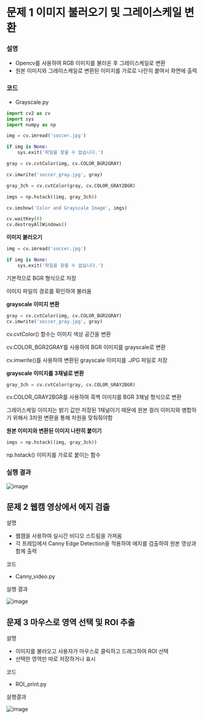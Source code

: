 # 문제 1 이미지 불러오기 및 그레이스케일 변환
### 설명
- Opencv를 사용하여 RGB 이미지를 불러온 후 그레이스케일로 변환
- 원본 이미지와 그레이스케일로 변환된 이미지를 가로로 나란히 붙여서 화면에 출력

### 코드 
- Grayscale.py

```python
import cv2 as cv
import sys
import numpy as np

img = cv.imread('soccer.jpg') 

if img is None:
    sys.exit('파일을 찾을 수 없습니다.')

gray = cv.cvtColor(img, cv.COLOR_BGR2GRAY)

cv.imwrite('soccer_gray.jpg', gray)  

gray_3ch = cv.cvtColor(gray, cv.COLOR_GRAY2BGR)

imgs = np.hstack((img, gray_3ch))

cv.imshow('Color and Grayscale Image', imgs)

cv.waitKey(0)
cv.destroyAllWindows()
```


**이미지 불러오기**
```python
img = cv.imread('soccer.jpg') 

if img is None:
    sys.exit('파일을 찾을 수 없습니다.')
```
기본적으로 BGR 형식으로 저장

이미지 파일의 경로를 확인하여 불러옴


**grayscale 이미지 변환**
```python
gray = cv.cvtColor(img, cv.COLOR_BGR2GRAY)
cv.imwrite('soccer_gray.jpg', gray)  
```
cv.cvtColor() 함수는 이미지 색상 공간을 변환

cv.COLOR_BGR2GRAY를 사용하여 BGR 이미지를 grayscale로 변환

cv.imwrite()를 사용하여 변환된 grayscale 이미지를 .JPG 파일로 저장


**grayscale 이미지를 3채널로 변환**
```python
gray_3ch = cv.cvtColor(gray, cv.COLOR_GRAY2BGR)
```
cv.COLOR_GRAY2BGR를 사용하여 흑백 이미지를 BGR 3채널 형식으로 변환

그레이스케일 이미지는 밝기 값만 저장된 1채널이기 때문에 원본 컬러 이미지와 병합하기 위해서 3차원 변환을 통해 차원을 맞춰줘야함


**원본 이미지와 변환된 이미지 나란히 붙이기**
```python
imgs = np.hstack((img, gray_3ch))
```
np.hstack() 이미지를 가로로 붙이는 함수


### 실행 결과

![image](https://github.com/user-attachments/assets/233b22d6-aff2-490e-abff-1f231ca3de13)


## 문제 2 웹캠 영상에서 에지 검출
설명
- 웹캠을 사용하여 실시간 비디오 스트림을 가져옴
- 각 프레임에서 Canny Edge Detection을 적용하여 에지를 검출하여 원본 영상과 함께 출력

코드
- Canny_video.py

실행 결과

![image](https://github.com/user-attachments/assets/c3322dd8-424c-4fc1-8d30-c4d293a28795)


## 문제 3 마우스로 영역 선택 및 ROI 추출
설명
- 이미지를 불러오고 사용자가 마우스로 클릭하고 드래그하여 ROI 선택
- 선택한 영역만 따로 저장하거나 표시

코드
- ROI_print.py

실행결과

![image](https://github.com/user-attachments/assets/235df943-48de-49b3-8a72-ee39967e0764)


